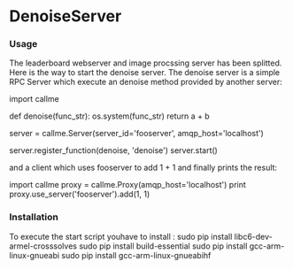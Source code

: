 
# DenoiseServer


### Usage

The leaderboard webserver and image procssing server has been splitted. Here is the way to start the denoise server.
The denoise server is a simple RPC Server which execute an denoise method provided by another server:

  import callme

  def denoise(func_str):
      os.system(func_str)
      return a + b

  server = callme.Server(server_id='fooserver',
                       amqp_host='localhost')

  server.register_function(denoise, 'denoise')
  server.start()

and a client which uses fooserver to add 1 + 1 and finally prints the result:

  import callme
  proxy = callme.Proxy(amqp_host='localhost')
  print proxy.use_server('fooserver').add(1, 1)


### Installation

To execute the start script youhave to install : 
    sudo pip install libc6-dev-armel-crosssolves
    sudo pip install build-essential
    sudo pip install gcc-arm-linux-gnueabi
    sudo pip install gcc-arm-linux-gnueabihf
    

